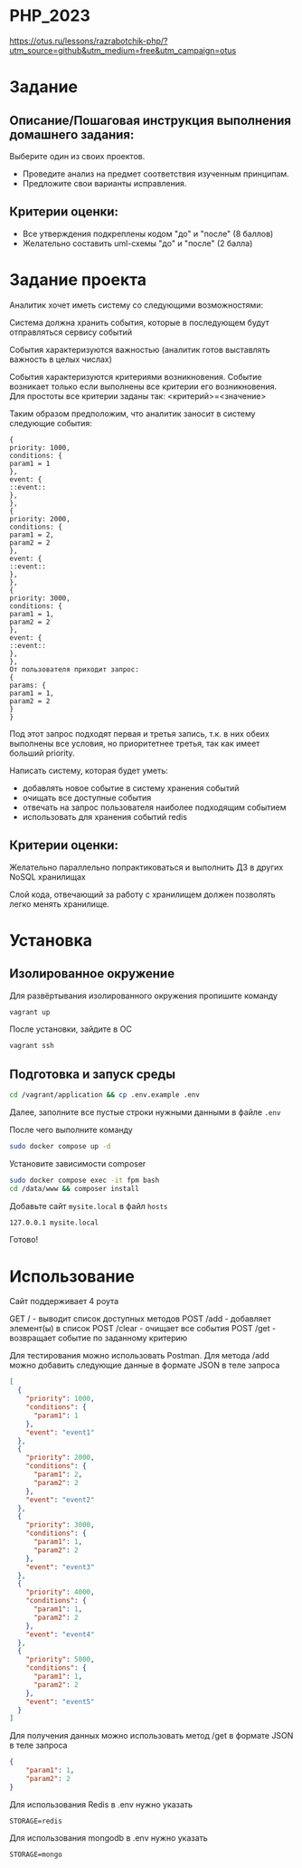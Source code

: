 # PHP_2023

https://otus.ru/lessons/razrabotchik-php/?utm_source=github&utm_medium=free&utm_campaign=otus

# Задание

## Описание/Пошаговая инструкция выполнения домашнего задания:
Выберите один из своих проектов.
* Проведите анализ на предмет соответствия изученным принципам.
* Предложите свои варианты исправления.

## Критерии оценки:
* Все утверждения подкреплены кодом "до" и "после" (8 баллов)
* Желательно составить uml-схемы "до" и "после" (2 балла)

# Задание проекта 

Аналитик хочет иметь систему со следующими возможностями:

Система должна хранить события, которые в последующем будут отправляться сервису событий

События характеризуются важностью (аналитик готов выставлять важность в целых числах)

События характеризуются критериями возникновения. Событие возникает только если выполнены все критерии его возникновения. Для простоты все критерии заданы так: <критерий>=<значение>

Таким образом предположим, что аналитик заносит в систему следующие события:
```text
{
priority: 1000,
conditions: {
param1 = 1
},
event: {
::event::
},
},
{
priority: 2000,
conditions: {
param1 = 2,
param2 = 2
},
event: {
::event::
},
},
{
priority: 3000,
conditions: {
param1 = 1,
param2 = 2
},
event: {
::event::
},
},
От пользователя приходит запрос:
{
params: {
param1 = 1,
param2 = 2
}
}
```
Под этот запрос подходят первая и третья запись, т.к. в них обеих выполнены все условия, но приоритетнее третья, так как имеет больший priority.

Написать систему, которая будет уметь:

* добавлять новое событие в систему хранения событий
* очищать все доступные события
* отвечать на запрос пользователя наиболее подходящим событием
* использовать для хранения событий redis

## Критерии оценки:
Желательно параллельно попрактиковаться и выполнить ДЗ в других NoSQL хранилищах

Слой кода, отвечающий за работу с хранилищем должен позволять легко менять хранилище.

# Установка

## Изолированное окружение

Для развёртывания изолированного окружения пропишите команду
```bash
vagrant up
```

После установки, зайдите в ОС
```bash
vagrant ssh
```

## Подготовка и запуск среды
```bash
cd /vagrant/application && cp .env.example .env
```

Далее, заполните все пустые строки нужными данными в файле `.env`

После чего выполните команду

```bash
sudo docker compose up -d
```

Установите зависимости composer
```bash
sudo docker compose exec -it fpm bash
cd /data/www && composer install
```

Добавьте сайт `mysite.local` в файл `hosts`
```bash
127.0.0.1 mysite.local
```

Готово!

# Использование

Сайт поддерживает 4 роута

GET / - выводит список доступных методов
POST /add - добавляет элемент(ы) в список
POST /clear - очищает все события
POST /get - возвращает событие по заданному критерию

Для тестирования можно использовать Postman. Для метода /add можно добавить следующие данные в формате JSON в теле запроса
```json
[
  {
    "priority": 1000,
    "conditions": {
      "param1": 1
    },
    "event": "event1"
  },
  {
    "priority": 2000,
    "conditions": {
      "param1": 2,
      "param2": 2
    },
    "event": "event2"
  },
  {
    "priority": 3000,
    "conditions": {
      "param1": 1,
      "param2": 2
    },
    "event": "event3"
  },
  {
    "priority": 4000,
    "conditions": {
      "param1": 1,
      "param2": 2
    },
    "event": "event4"
  },
  {
    "priority": 5000,
    "conditions": {
      "param1": 1,
      "param2": 2
    },
    "event": "event5"
  }
]
```

Для получения данных можно использовать метод /get в формате JSON в теле запроса
```json
{
    "param1": 1,
    "param2": 2
}
```

Для использования Redis в .env нужно указать
```dotenv
STORAGE=redis
```

Для использования mongodb в .env нужно указать
```dotenv
STORAGE=mongo
```